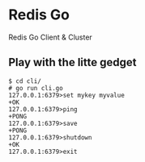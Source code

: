 # Redis Go
Redis Go Client &amp; Cluster

## Play with the litte gedget
    $ cd cli/
    # go run cli.go
    127.0.0.1:6379>set mykey myvalue
    +OK
    127.0.0.1:6379>ping
    +PONG
    127.0.0.1:6379>save
    +PONG
    127.0.0.1:6379>shutdown
    +OK
    127.0.0.1:6379>exit
